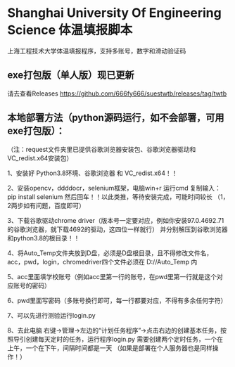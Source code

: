 # Shanghai University Of Engineering Science 体温填报脚本
上海工程技术大学体温填报程序，支持多账号，数字和滑动验证码
## exe打包版（单人版）现已更新
请去查看Releases 
https://github.com/666fy666/suestwtb/releases/tag/twtb
## 本地部署方法（python源码运行，如不会部署，可用exe打包版）：
（注：request文件夹里已提供谷歌浏览器安装包、谷歌浏览器驱动和VC_redist.x64安装包）

1、安装好 Python3.8环境、谷歌浏览器 和 VC_redist.x64！！

2、安装opencv，ddddocr，selenium框架，电脑win+r 运行cmd 复制输入：pip install selenium 然后回车！！以此类推，等待安装完成，可能时间较长
（1，2两步如有问题，百度即可）

3、下载谷歌驱动chrome driver（版本号一定要对应，例如你安装97.0.4692.71的谷歌浏览器，就下载4692的驱动，这四位一样就行）
   并分别解压到谷歌浏览器和python3.8的根目录！！ 

4、将Auto_Temp文件夹放到D盘，必须是D盘根目录，且不得修改文件名，acc，pwd，login，chromedriver四个文件必须在  D://Auto_Temp  内

5、acc里面填学校账号（例如acc里第一行的账号，在pwd里第一行就是这个对应账号的密码）

6、pwd里面写密码（多账号换行即可，每一行都要对应，不得有多余任何字符）

7、可以先进行测验运行login.py 

8、去此电脑 右键->管理->左边的“计划任务程序”->点击右边的创建基本任务，按照导引创建每天定时的任务，运行程序login.py
   需要创建两个定时任务，一个在上午，一个在下午，间隔时间都是一天
  （如果是部署在个人服务器也是同样操作！）
